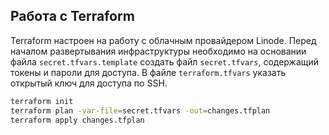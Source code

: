 ## Работа с Terraform

Terraform настроен на работу с облачным провайдером Linode. Перед началом развертывания инфраструктуры необходимо на основании файла `secret.tfvars.template` создать файл `secret.tfvars`, содержащий токены и пароли для доступа. В файле `terraform.tfvars` указать открытый ключ для доступа по SSH.

```bash
terraform init
terraform plan -var-file=secret.tfvars -out=changes.tfplan
terraform apply changes.tfplan
```